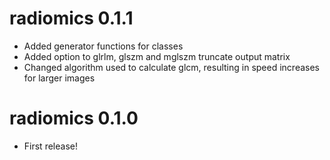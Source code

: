 # radiomics 0.1.1

* Added generator functions for classes
* Added option to glrlm, glszm and mglszm truncate output matrix
* Changed algorithm used to calculate glcm, resulting in speed increases for larger images

# radiomics 0.1.0

* First release!